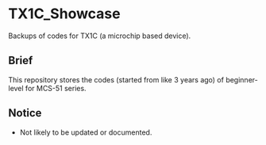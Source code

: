 # TX1C_Showcase
Backups of codes for TX1C (a microchip based device). 

## Brief
This repository stores the codes (started from like 3 years ago) of beginner-level for MCS-51 series. 

## Notice
* Not likely to be updated or documented. 
